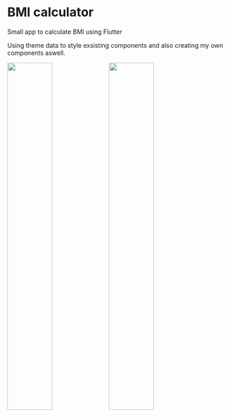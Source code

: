 # BMI calculator
Small app to calculate BMI using Flutter

Using theme data to style exsisting components and also creating my own components aswell.


<img src="https://user-images.githubusercontent.com/53820853/197270783-7703b727-d0c6-4140-9787-502fc946576f.png" width="45%"></img> <img src="https://user-images.githubusercontent.com/53820853/197270779-b72b2398-cc0a-4afc-bd42-eaa2582eaa71.png" width="45%"></img> 
